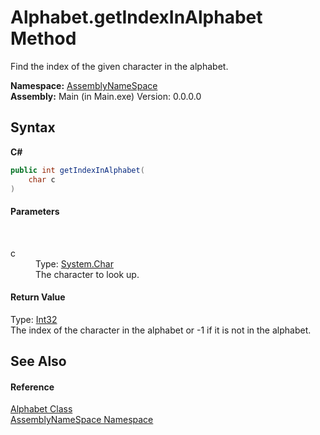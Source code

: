 # Alphabet.getIndexInAlphabet Method 
 

Find the index of the given character in the alphabet.

**Namespace:**&nbsp;<a href="6bcc80ef-5cfd-db5f-1eb2-7297d1c16397">AssemblyNameSpace</a><br />**Assembly:**&nbsp;Main (in Main.exe) Version: 0.0.0.0

## Syntax

**C#**<br />
``` C#
public int getIndexInAlphabet(
	char c
)
```


#### Parameters
&nbsp;<dl><dt>c</dt><dd>Type: <a href="http://msdn2.microsoft.com/en-us/library/k493b04s" target="_blank">System.Char</a><br />The character to look up.</dd></dl>

#### Return Value
Type: <a href="http://msdn2.microsoft.com/en-us/library/td2s409d" target="_blank">Int32</a><br />The index of the character in the alphabet or -1 if it is not in the alphabet.

## See Also


#### Reference
<a href="b63ab84e-4997-6bc4-30c3-9dc18797e022">Alphabet Class</a><br /><a href="6bcc80ef-5cfd-db5f-1eb2-7297d1c16397">AssemblyNameSpace Namespace</a><br />
